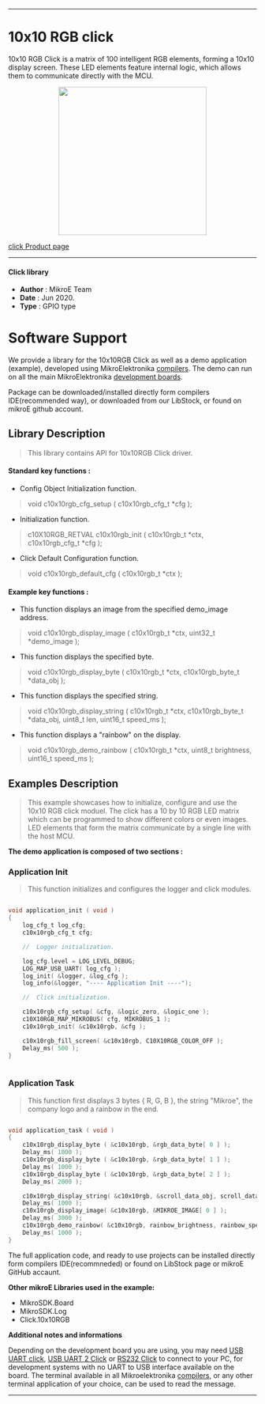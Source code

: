 
---
# 10x10 RGB click

10x10 RGB Click is a matrix of 100 intelligent RGB elements, forming a 10x10 display screen. These LED elements feature internal logic, which allows them to communicate directly with the MCU.

<p align="center">
  <img src="http://download.mikroe.com/images/click_for_ide/10x10rgb_click.png" height=300px>
</p>

[click Product page](https://www.mikroe.com/10x10-rgb-click)

---


#### Click library 

- **Author**        : MikroE Team
- **Date**          : Jun 2020.
- **Type**          : GPIO type

# Software Support

We provide a library for the 10x10RGB Click 
as well as a demo application (example), developed using MikroElektronika 
[compilers](http://shop.mikroe.com/compilers). 
The demo can run on all the main MikroElektronika [development boards](http://shop.mikroe.com/development-boards).

Package can be downloaded/installed directly form compilers IDE(recommended way), or downloaded from our LibStock, or found on mikroE github account. 

## Library Description

> This library contains API for 10x10RGB Click driver.

#### Standard key functions :

- Config Object Initialization function.
> void c10x10rgb_cfg_setup ( c10x10rgb_cfg_t *cfg ); 
 
- Initialization function.
> c10X10RGB_RETVAL c10x10rgb_init ( c10x10rgb_t *ctx, c10x10rgb_cfg_t *cfg );

- Click Default Configuration function.
> void c10x10rgb_default_cfg ( c10x10rgb_t *ctx );


#### Example key functions :

- This function displays an image from the specified demo_image address.
> void c10x10rgb_display_image ( c10x10rgb_t *ctx, uint32_t *demo_image );
 
- This function displays the specified byte.
> void c10x10rgb_display_byte ( c10x10rgb_t *ctx, c10x10rgb_byte_t *data_obj );

- This function displays the specified string.
> void c10x10rgb_display_string ( c10x10rgb_t *ctx, c10x10rgb_byte_t *data_obj, 
    uint8_t len, uint16_t speed_ms );
	
- This function displays a "rainbow" on the display.
> void c10x10rgb_demo_rainbow ( c10x10rgb_t *ctx, uint8_t brightness, uint16_t speed_ms );

## Examples Description

> This example showcases how to initialize, configure and use the 10x10 RGB click moduel. The
  click has a 10 by 10 RGB LED matrix which can be programmed to show different colors or even
  images. LED elements that form the matrix communicate by a single line with the host MCU. 

**The demo application is composed of two sections :**

### Application Init 

> This function initializes and configures the logger and click modules. 

```c

void application_init ( void )
{
    log_cfg_t log_cfg;
    c10x10rgb_cfg_t cfg;

    //  Logger initialization.

    log_cfg.level = LOG_LEVEL_DEBUG;
    LOG_MAP_USB_UART( log_cfg );
    log_init( &logger, &log_cfg );
    log_info(&logger, "---- Application Init ----");

    //  Click initialization.

    c10x10rgb_cfg_setup( &cfg, &logic_zero, &logic_one );
    c10X10RGB_MAP_MIKROBUS( cfg, MIKROBUS_1 );
    c10x10rgb_init( &c10x10rgb, &cfg );

    c10x10rgb_fill_screen( &c10x10rgb, C10X10RGB_COLOR_OFF );
    Delay_ms( 500 );
}
  
```

### Application Task

> This function first displays 3 bytes { R, G, B }, the string "Mikroe", the company logo and
  a rainbow in the end. 

```c

void application_task ( void )
{
    c10x10rgb_display_byte ( &c10x10rgb, &rgb_data_byte[ 0 ] );
    Delay_ms( 1000 );
    c10x10rgb_display_byte ( &c10x10rgb, &rgb_data_byte[ 1 ] );
    Delay_ms( 1000 );
    c10x10rgb_display_byte ( &c10x10rgb, &rgb_data_byte[ 2 ] );
    Delay_ms( 2000 );

    c10x10rgb_display_string( &c10x10rgb, &scroll_data_obj, scroll_data_len, scroll_speed_ms );
    Delay_ms( 1000 );
    c10x10rgb_display_image( &c10x10rgb, &MIKROE_IMAGE[ 0 ] );
    Delay_ms( 3000 );
    c10x10rgb_demo_rainbow( &c10x10rgb, rainbow_brightness, rainbow_speed_ms );
    Delay_ms( 1000 );
} 

``` 

The full application code, and ready to use projects can be  installed directly form compilers IDE(recommneded) or found on LibStock page or mikroE GitHub accaunt.

**Other mikroE Libraries used in the example:** 

- MikroSDK.Board
- MikroSDK.Log
- Click.10x10RGB

**Additional notes and informations**

Depending on the development board you are using, you may need 
[USB UART click](http://shop.mikroe.com/usb-uart-click), 
[USB UART 2 Click](http://shop.mikroe.com/usb-uart-2-click) or 
[RS232 Click](http://shop.mikroe.com/rs232-click) to connect to your PC, for 
development systems with no UART to USB interface available on the board. The 
terminal available in all Mikroelektronika 
[compilers](http://shop.mikroe.com/compilers), or any other terminal application 
of your choice, can be used to read the message.



---
